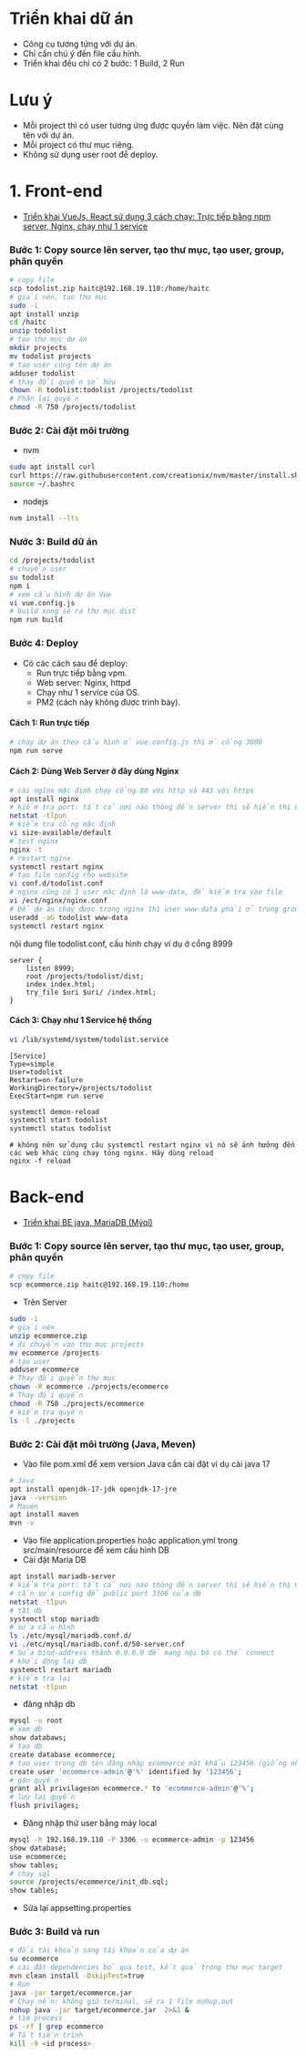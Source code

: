# Triển khai dữ án

- Công cụ tương tứng với dự án.
- Chỉ cần chú ý đến file cấu hình.
- Triển khai đều chỉ có 2 bước: 1 Build, 2 Run

# Lưu ý

- Mỗi project thì có user tương ứng được quyền làm việc. Nên đặt cùng tên với dự án.
- Mỗi project có thư mục riêng.
- Không sử dụng user root để deploy.

# 1. Front-end

- [Triển khai VueJs, React sử dụng 3 cách chạy: Trực tiếp bằng npm server, Nginx, chạy như 1 service](https://www.youtube.com/watch?v=uqNfJj6msjA&list=PLsvroIvFNP1KU8foUeCC-hbJbqnAggWL2&index=10)

### Bước 1: Copy source lên server, tạo thư mục, tạo user, group, phân quyền

``` sh
# copy file
scp todolist.zip haitc@192.168.19.110:/home/haitc
# giải nén, tạo thư mục
sudo -i
apt install unzip
cd /haitc
unzip todolist
# tạo thư mục dự án
mkdir projects
mv todolist projects
# tạo user cùng tên dự án
adduser todolist
# thay đổi quyền sở hữu
chown -R todolist:todolist /projects/todolist
# Phân lại quyền
chmod -R 750 /projects/todolist
```

### Bước 2: Cài đặt môi trường

- nvm

``` sh
sudo apt install curl
curl https://raw.githubusercontent.com/creationix/nvm/master/install.sh | bash
source ~/.bashrc
```

- nodejs

``` sh
nvm install --lts
```

### Nước 3: Build dữ án

``` sh
cd /projects/todolist
# chuyển user
su todolist
npm i
# xem cấu hình dự án Vue
vi vue.config.js
# build xong sẽ ra thư mục dist
npm run build
```

### Bước 4: Deploy

- Có các cách sau để deploy:
  - Run trực tiếp bằng vpm.
  - Web server:  Nginx, httpd
  - Chạy như 1 service của OS.
  - PM2 (cách này không được trình bày).

#### Cách 1: Run trực tiếp

``` sh
# chạy dự án theo cấu hình ở vue.config.js thì ở cổng 3000
npm run serve
```

#### Cách 2: Dùng Web Server ở đây dùng Nginx

``` sh
# cài ngĩnx mặc định chạy cổng 80 với http và 443 với https
apt install nginx
# kiểm tra port: tất cả nơi nào thông đến server thì sẽ hiển thị 0.0.0.0
netstat -tlpun
# kiểm tra cổng mặc định 
vi size-available/default
# test nginx
nginx -t
# restart nginx
systemctl restart nginx
# tạo file config cho website
vi conf.d/todolist.conf
# nginx cũng có 1 user mặc định là www-data, để kiểm tra vào file
vi /ect/nginx/nginx.conf
# Để dự án chạy được trong nginx thì user www-data phải ở trong group todolist
useradd -aG todolist www-data
systemctl restart nginx
```

nội dung file todolist.conf, cấu hình chạy ví dụ ở cổng 8999

```
server {
    listen 8999;
    root /projects/todolist/dist;
    index index.html;
    try_file $uri $uri/ /index.html;
}
```

#### Cách 3: Chạy như 1 Service hệ thống

``` sh
vi /lib/systemd/system/todolist.service
```

```
[Service]
Type=simple
User=todolist
Restart=on-failure
WorkingDirectory=/projects/todolist
ExecStart=npm run serve
```

``` sh
systemctl demon-reload
systemctl start todolist
systemctl status todolist
```

``` SH
# không nên sử dụng câu systemctl restart nginx vì nó sẽ ảnh hưởng đến các web khác cùng chạy tỏng nginx. Hãy dùng reload
nginx -f reload
```

# Back-end

- [Triển khai BE java, MariaDB (Mýql)](https://www.youtube.com/watch?v=qATtJZxSo7o&list=PLsvroIvFNP1KU8foUeCC-hbJbqnAggWL2&index=12)

### Bước 1: Copy source lên server, tạo thư mục, tạo user, group, phân quyền

``` sh
# copy file
scp ecommerce.zip haitc@192.168.19.110:/home
```

- Trên Server

``` sh
sudo -i
# giải nén
unzip ecommerce.zip
# di chuyển vào thư mục projects
mv ecommerce /projects
# tạo user
adduser ecommerce
# Thay đổi quyền thư mục
chown -R ecommerce ./projects/ecommerce
# Thay đổi quyền
chmod -R 750 ./projects/ecommerce
# kiểm tra quyền
ls -l ./projects
```

### Bước 2: Cài đặt môi trường (Java, Meven)

- Vào file pom.xml để xem version Java cần cài đặt ví dụ cài java 17

``` sh
# Java
apt install openjdk-17-jdk openjdk-17-jre
java --version
# Maven
apt install maven
mvn -v
```

- Vào file application.properties hoặc application.yml trong src/main/resource để xem cấu hình DB
- Cài đặt Maria DB

``` sh
apt install mariadb-server
# kiểm tra port: tất cả nơi nào thông đến server thì sẽ hiển thị 0.0.0.0
# cần sửa config để public port 3306 của db
netstat -tlpun
# tặt db
systemctl stop mariadb
# sửa cấu hình
ls ./etc/mysql/mariadb.conf.d/
vi ./etc/mysql/mariadb.conf.d/50-server.cnf
# Sửa bind-address thành 0.0.0.0 để mạng nội bộ có thể connect
# khởi động lại db
systemctl restart mariadb
# kiểm tra lại
netstat -tlpun
```

- đăng nhập db

``` sh
mysql -u root
# xem db
show databaws;
# tạo db
create database ecommerce;
# tạo user trong db tên đăng nhập ecommerce mật khẩu 123456 (giống như trong file appsetting.properties)
create user 'ecommerce-admin'@'%' identified by '123456';
# gán quyền
grant all privilageson ecommerce.* to 'ecommerce-admin'@'%';
# lưu lại quyền
flush privilages;
```

- Đăng nhập thử user bằng máy local

``` sh
mysql -h 192.168.19.110 -P 3306 -u ecommerce-admin -p 123456
show database;
use ecommerce;
show tables;
# chạy sql
source /projects/ecommerce/init_db.sql;
show tables;
```

- Sửa lại appsetting.properties

### Bước 3: Build và run

``` sh
# đổi tài khoản sang tài khoản của dự án
su ecommerce
# cài đặt dependencies bỏ qua test, kết quả trong thư mục target
mvn clean install -DskipTest=true
# Run
java -jar target/ecommerce.jar 
# Chạy nền: không giữ terminal, sẽ ra 1 file nohup.out
nohup java -jar target/ecommerce.jar  2>&1 &
# tìm process
ps -rf | grep ecommerce
# Tắt tiến trình
kill -9 <id process>
```
